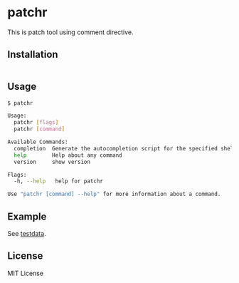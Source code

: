 # patchr

This is patch tool using comment directive.

## Installation

```
```

## Usage

```bash
$ patchr

Usage:
  patchr [flags]
  patchr [command]

Available Commands:
  completion  Generate the autocompletion script for the specified shell
  help        Help about any command
  version     show version

Flags:
  -h, --help   help for patchr

Use "patchr [command] --help" for more information about a command.
```

## Example

See [testdata](./testdata/).

## License

MIT License